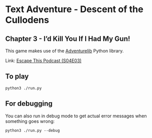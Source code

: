 # Text Adventure - Descent of the Cullodens
## Chapter 3 - I’d Kill You If I Had My Gun!

This game makes use of the [Adventurelib](https://adventurelib.readthedocs.io/en/stable/) Python library.

Link: [Escape This Podcast (S04E03)](http://www.escapethispodcast.com/e/descent-of-the-cullodens-chapter-3-id-kill-you-if-i-had-my-gun-ft-triple-jeopardy-lee-amy-and-alistair/)


## To play

```
python3 ./run.py
```

## For debugging

You can also run in debug mode to get actual error messages when something goes wrong:

```
python3 ./run.py --debug
```